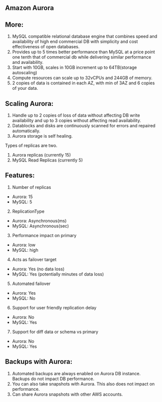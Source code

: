 ## Amazon Aurora

## More:

1. MySQL compatible relational database engine that combines speed and availability of high end commercial DB with simplicity and cost effectiveness of open databases.
2. Provides up to 5 times better performance than MySQL at a price point one tenth that of commercial db while delivering similar performance and availability.
3. Start with 10GB, scales in 10GB increment up to 64TB(storage autoscaling)
4. Compute resources can scale up to 32vCPUs and 244GB of memory.
5. 2 copies of data is contained in each AZ, with min of 3AZ and 6 copies of your data.

## Scaling Aurora:

1. Handle up to 2 copies of loss of data without affecting DB write availability and up to 3 copies without affecting read availability.
2. Datablocks and disks are continuously scanned for errors and repaired automatically.
3. Aurora storage is self healing.

Types of replicas are two.
1. Aurora replicas (currently 15)
2. MySQL Read Replicas (currently 5)

## Features:

1. Number of replicas
- Aurora: 15
- MySQL: 5
2. ReplicationType
- Aurora: Asynchronous(ms)
- MySQL: Asynchronous(sec)
3. Performance impact on primary
- Aurora: low
- MySQL: high
4. Acts as failover target
- Aurora: Yes (no data loss)
- MySQL: Yes (potentially minutes of data loss)
5. Automated failover
- Aurora: Yes
- MySQL: No
6. Support for user friendly replication delay
- Aurora: No
- MySQL: Yes
7. Support for diff data or schema vs primary
- Aurora: No
- MySQL: Yes

## Backups with Aurora:
1. Automated backups are always enabled on Aurora DB instance. Backups do not impact DB performance.
2. You can also take snapshots with Aurora. This also does not impact on performance.
3. Can share Aurora snapshots with other AWS accounts.

